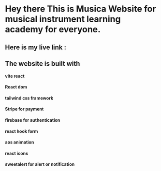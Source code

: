 # Hey there This is Musica Website for musical instrument learning academy for everyone.

## Here is my live link : 

## The website is built with
#### vite react
#### React dom
#### tailwind css framework
#### Stripe for payment
#### firebase for authentication
#### react hook form
#### aos animation
#### react icons
#### sweetalert for alert or notification 
#### 
 
